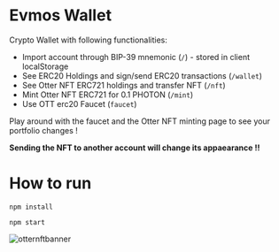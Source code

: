 
# Evmos Wallet
Crypto Wallet with following functionalities:
- Import account through BIP-39 mnemonic (```/```) - stored in client localStorage
- See ERC20 Holdings and sign/send ERC20 transactions (```/wallet```)
- See Otter NFT ERC721 holdings and transfer NFT (```/nft```)
- Mint Otter NFT ERC721 for 0.1 PHOTON (```/mint```)
- Use OTT erc20 Faucet (```faucet```)

Play around with the faucet and the Otter NFT minting page to see your portfolio changes !

**Sending the NFT to another account will change its appaearance !!**

# How to run
```npm install```

```npm start```

![otternftbanner](https://user-images.githubusercontent.com/44973056/145156428-7e7008fd-17e6-4119-be18-a2d130152726.png)
